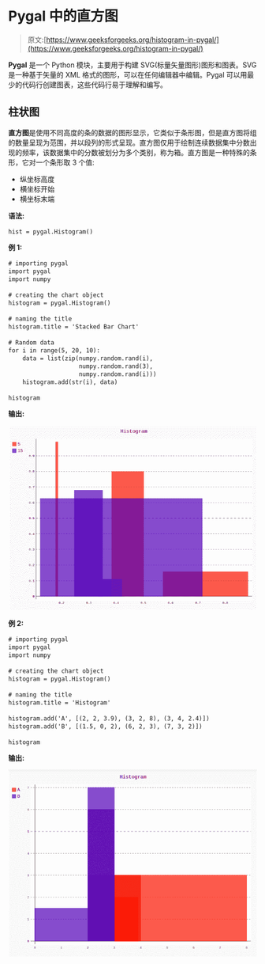 # Pygal 中的直方图

> 原文:[https://www.geeksforgeeks.org/histogram-in-pygal/](https://www.geeksforgeeks.org/histogram-in-pygal/)

**Pygal** 是一个 Python 模块，主要用于构建 SVG(标量矢量图形)图形和图表。SVG 是一种基于矢量的 XML 格式的图形，可以在任何编辑器中编辑。Pygal 可以用最少的代码行创建图表，这些代码行易于理解和编写。

## 柱状图

**直方图**是使用不同高度的条的数据的图形显示，它类似于条形图，但是直方图将组的数量呈现为范围，并以段列的形式呈现。直方图仅用于绘制连续数据集中分数出现的频率，该数据集中的分数被划分为多个类别，称为箱。直方图是一种特殊的条形，它对一个条形取 3 个值:

*   纵坐标高度
*   横坐标开始
*   横坐标末端

**语法:**

```
hist = pygal.Histogram()
```

**例 1:**

```
# importing pygal
import pygal
import numpy

# creating the chart object
histogram = pygal.Histogram()

# naming the title
histogram.title = 'Stacked Bar Chart'        

# Random data
for i in range(5, 20, 10):
    data = list(zip(numpy.random.rand(i),
                    numpy.random.rand(3), 
                    numpy.random.rand(i)))
    histogram.add(str(i), data)

histogram
```

**输出:**

![](img/3248b7e783e5d6e8ac1a8c0d46ccc9af.png)

**例 2:**

```
# importing pygal
import pygal
import numpy

# creating the chart object
histogram = pygal.Histogram()

# naming the title
histogram.title = 'Histogram'        

histogram.add('A', [(2, 2, 3.9), (3, 2, 8), (3, 4, 2.4)])
histogram.add('B', [(1.5, 0, 2), (6, 2, 3), (7, 3, 2)])

histogram
```

**输出:**

![](img/55228508e1df3a2497736ba323b2fef8.png)
